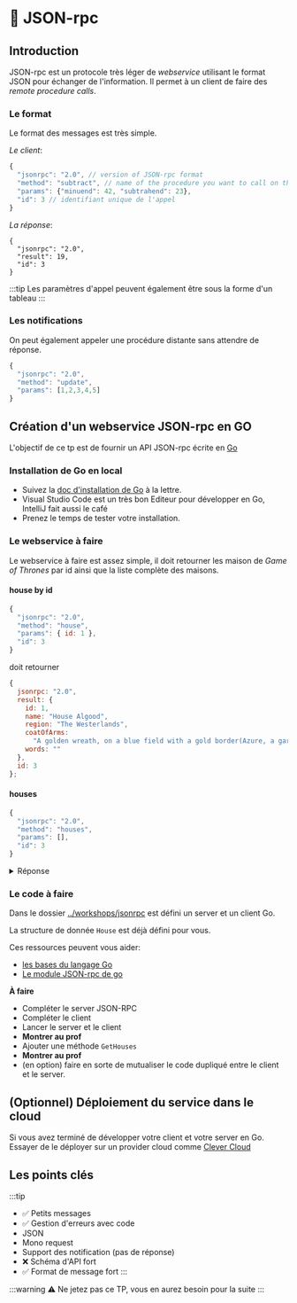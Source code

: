 # :hatching_chick: JSON-rpc

## Introduction

JSON-rpc est un protocole très léger de _webservice_ utilisant le format JSON pour échanger de l'information.
Il permet à un client de faire des _remote procedure calls_.

### Le format

Le format des messages est très simple.

_Le client_:

```js
{
  "jsonrpc": "2.0", // version of JSON-rpc format
  "method": "subtract", // name of the procedure you want to call on the remote server
  "params": {"minuend": 42, "subtrahend": 23},
  "id": 3 // identifiant unique de l'appel
}
```

_La réponse_:

```js{4}
{
  "jsonrpc": "2.0",
  "result": 19,
  "id": 3
}
```

:::tip
Les paramètres d'appel peuvent également être sous la forme d'un tableau
:::

### Les notifications

On peut également appeler une procédure distante sans attendre de réponse.

```js
{
  "jsonrpc": "2.0",
  "method": "update",
  "params": [1,2,3,4,5]
}
```

## Création d'un webservice JSON-rpc en GO

L'objectif de ce tp est de fournir un API JSON-rpc écrite en [Go](https://golang.org/)

### Installation de Go en local

- Suivez la [doc d'installation de Go](https://golang.org/doc/install) à la lettre.
- Visual Studio Code est un très bon Editeur pour développer en Go, IntelliJ fait aussi le café
- Prenez le temps de tester votre installation.

### Le webservice à faire

Le webservice à faire est assez simple, il doit retourner les maison de _Game of Thrones_ par id ainsi que la liste complète des maisons.

#### house by id

```js
{
  "jsonrpc": "2.0",
  "method": "house",
  "params": { id: 1 },
  "id": 3
}
```

doit retourner

```js
{
  jsonrpc: "2.0",
  result: {
    id: 1,
    name: "House Algood",
    region: "The Westerlands",
    coatOfArms:
      "A golden wreath, on a blue field with a gold border(Azure, a garland of laurel within a bordure or)",
    words: ""
  },
  id: 3
};
```

#### houses

```js
{
  "jsonrpc": "2.0",
  "method": "houses",
  "params": [],
  "id": 3
}
```

<details>

<summary>Réponse</summary>

```js
{
  jsonrpc: "2.0",
  result: [
    {
      id: 1,
      name: "House Algood",
      region: "The Westerlands",
      coatOfArms:
        "A golden wreath, on a blue field with a gold border(Azure, a garland of laurel within a bordure or)",
      words: "",
    },
    {
      id: 2,
      name: "House Allyrion of Godsgrace",
      region: "Dorne",
      coatOfArms: "Gyronny Gules and Sable, a hand couped Or",
      words: "No Foe May Pass"
    },
    {
      id: 3,
      name: "House Amber",
      region: "The North",
      coatOfArms: "",
      words: ""
    },
    ...etc
  ],
  id: 3
};
```

</details>

### Le code à faire

Dans le dossier [../workshops/jsonrpc](../workshops/jsonrpc) est défini un server et un client Go.

La structure de donnée `House` est déjà défini pour vous.

Ces ressources peuvent vous aider:

- [les bases du langage Go](https://go-tour-fr.appspot.com/welcome/1)
- [Le module JSON-rpc de go](https://golang.org/pkg/net/rpc/jsonrpc/)

**À faire**

- Compléter le server JSON-RPC
- Compléter le client
- Lancer le server et le client
- **Montrer au prof**
- Ajouter une méthode `GetHouses`
- **Montrer au prof**
- (en option) faire en sorte de mutualiser le code dupliqué entre le client et le server.

## (Optionnel) Déploiement du service dans le cloud

Si vous avez terminé de développer votre client et votre server en Go.
Essayer de le déployer sur un provider cloud comme [Clever Cloud](https://www.clever-cloud.com/en/)

## Les points clés

:::tip

- :white_check_mark: Petits messages
- :white_check_mark: Gestion d'erreurs avec code
- JSON
- Mono request
- Support des notification (pas de réponse)
- :x: Schéma d'API fort
- :white_check_mark: Format de message fort
  :::

:::warning
:warning: Ne jetez pas ce TP, vous en aurez besoin pour la suite
:::
